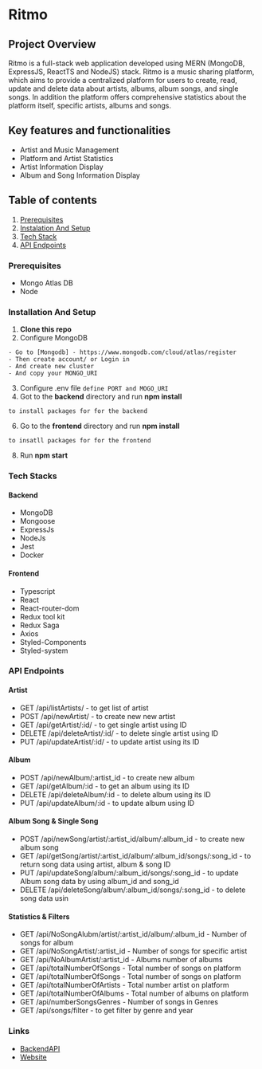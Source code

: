 # Ritmo

## Project Overview

Ritmo is a full-stack web application developed using MERN (MongoDB, ExpressJS, ReactTS
and NodeJS) stack. Ritmo is a music sharing platform, which aims to provide a centralized
platform for users to create, read, update and delete data about artists, albums, album
songs, and single songs. In addition the platform offers comprehensive statistics about the
platform itself, specific artists, albums and songs.

## Key features and functionalities 

- Artist and Music Management
- Platform and Artist Statistics
- Artist Information Display
- Album and Song Information Display

## Table of contents

 1. [Prerequisites](#prerequisites)
 2. [Instalation And Setup](#installation-and-setup)
 3. [Tech Stack](#tech-stacks)
 4. [API Endpoints](#api-endpoints)

### Prerequisites
  - Mongo Atlas DB
  - Node

### Installation And Setup
1. **Clone this repo**
2. Configure MongoDB
  ```
  - Go to [Mongodb] - https://www.mongodb.com/cloud/atlas/register
  - Then create account/ or Login in
  - And create new cluster
  - And copy your MONGO_URI
  ```
3. Configure .env file
  ```define PORT and MOGO_URI ```
4. Got to the **backend** directory and run **npm install**
  ```
  to install packages for for the backend
  ```
6. Go to the **frontend** directory and run **npm install**
  ```
  to insatll packages for for the frontend
  ```
8. Run **npm start**

### Tech Stacks

#### Backend
 - MongoDB
 - Mongoose
 - ExpressJs
 - NodeJs
 - Jest
 - Docker

#### Frontend
- Typescript
- React
- React-router-dom
- Redux tool kit
- Redux Saga
- Axios
- Styled-Components
- Styled-system

### API Endpoints

#### Artist
- GET /api/listArtists/ - to get list of artist
- POST /api/newArtist/ - to create new new artist
- GET /api/getArtist/:id/ - to get single artist using ID
- DELETE /api/deleteArtist/:id/ - to delete single artist using ID
- PUT /api/updateArtist/:id/ - to update artist using its ID

#### Album
- POST /api/newAlbum/:artist_id - to create new album
- GET /api/getAlbum/:id - to get an album using its ID
- DELETE /api/deleteAlbum/:id - to delete album using its ID
- PUT /api/updateAlbum/:id - to update album using ID

#### Album Song & Single Song
- POST /api/newSong/artist/:artist_id/album/:album_id - to create new album song
- GET /api/getSong/artist/:artist_id/album/:album_id/songs/:song_id - to return song
data using artist, album & song ID
- PUT /api/updateSong/album/:album_id/songs/:song_id - to update Album song data
by using album_id and song_id
- DELETE /api/deleteSong/album/:album_id/songs/:song_id - to delete song data usin

#### Statistics & Filters
- GET /api/NoSongAlubm/artist/:artist_id/album/:album_id - Number of songs for
album
- GET /api/NoSongArtist/:artist_id - Number of songs for specific artist
- GET /api/NoAlbumArtist/:artist_id - Albums number of albums
- GET /api/totalNumberOfSongs - Total number of songs on platform
- GET /api/totalNumberOfSongs - Total number of songs on platform
- GET /api/totalNumberOfArtists - Total number artist on platform
- GET /api/totalNumberOfAlbums - Total number of albums on platform
- GET /api/numberSongsGenres - Number of songs in Genres
- GET /api/songs/filter - to get filter by genre and year

### Links
- [BackendAPI](https://ritmo-backend.onrender.com)
- [Website](https://ritmo-one.vercel.app/)
